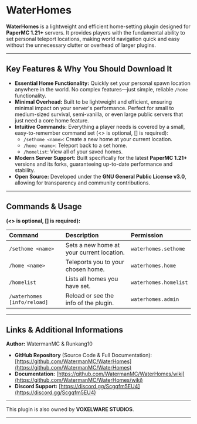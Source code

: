 # WaterHomes

**WaterHomes** is a lightweight and efficient home-setting plugin designed for **PaperMC 1.21+** servers. It provides players with the fundamental ability to set personal teleport locations, making world navigation quick and easy without the unnecessary clutter or overhead of larger plugins.

---

## Key Features & Why You Should Download It

* **Essential Home Functionality:** Quickly set your personal spawn location anywhere in the world. No complex features—just simple, reliable `/home` functionality.
* **Minimal Overhead:** Built to be lightweight and efficient, ensuring minimal impact on your server's performance. Perfect for small to medium-sized survival, semi-vanilla, or even large public servers that just need a core home feature.
* **Intuitive Commands:** Everything a player needs is covered by a small, easy-to-remember command set (<> is optional, [] is required):
    * `/sethome <name>`: Create a new home at your current location.
    * `/home <name>`: Teleport back to a set home.
    * `/homelist`: View all of your saved homes.
* **Modern Server Support:** Built specifically for the latest **PaperMC 1.21+** versions and its forks, guaranteeing up-to-date performance and stability.
* **Open Source:** Developed under the **GNU General Public License v3.0**, allowing for transparency and community contributions.

---

## Commands & Usage
**(<> is optional, [] is required):**

| Command | Description | Permission |
| :--- | :--- | :--- |
| `/sethome <name>` | Sets a new home at your current location. | `waterhomes.sethome` |
| `/home <name>` | Teleports you to your chosen home. | `waterhomes.home` |
| `/homelist` | Lists all homes you have set. | `waterhomes.homelist` |
| `/waterhomes [info/reload]` | Reload or see the info of the plugin. | `waterhomes.admin` |

---

## Links & Additional Informations

**Author:** WatermanMC & Runkang10

* **GitHub Repository** (Source Code & Full Documentation): [https://github.com/WatermanMC/WaterHomes](https://github.com/WatermanMC/WaterHomes)
* **Documentation:** [https://github.com/WatermanMC/WaterHomes/wiki](https://github.com/WatermanMC/WaterHomes/wiki)
* **Discord Support:** [https://discord.gg/Scgqfm5EU4](https://discord.gg/Scgqfm5EU4)

***

This plugin is also owned by **VOXELWARE STUDIOS**.

***
